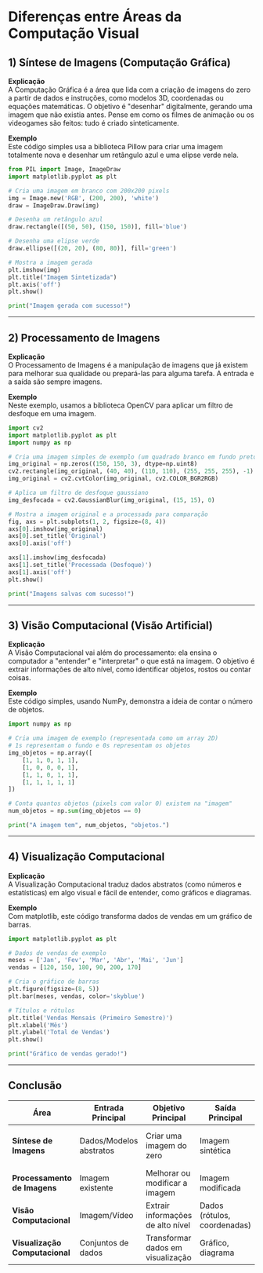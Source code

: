 # Diferenças entre Áreas da Computação Visual

## 1) Síntese de Imagens (Computação Gráfica)

**Explicação**  
A Computação Gráfica é a área que lida com a criação de imagens do zero a partir de dados e instruções, como modelos 3D, coordenadas ou equações matemáticas. O objetivo é "desenhar" digitalmente, gerando uma imagem que não existia antes. Pense em como os filmes de animação ou os videogames são feitos: tudo é criado sinteticamente.

**Exemplo**  
Este código simples usa a biblioteca Pillow para criar uma imagem totalmente nova e desenhar um retângulo azul e uma elipse verde nela.

```python
from PIL import Image, ImageDraw
import matplotlib.pyplot as plt

# Cria uma imagem em branco com 200x200 pixels
img = Image.new('RGB', (200, 200), 'white')
draw = ImageDraw.Draw(img)

# Desenha um retângulo azul
draw.rectangle([(50, 50), (150, 150)], fill='blue')

# Desenha uma elipse verde
draw.ellipse([(20, 20), (80, 80)], fill='green')

# Mostra a imagem gerada
plt.imshow(img)
plt.title("Imagem Sintetizada")
plt.axis('off')
plt.show()

print("Imagem gerada com sucesso!")
```

---

## 2) Processamento de Imagens

**Explicação**  
O Processamento de Imagens é a manipulação de imagens que já existem para melhorar sua qualidade ou prepará-las para alguma tarefa. A entrada e a saída são sempre imagens.

**Exemplo**  
Neste exemplo, usamos a biblioteca OpenCV para aplicar um filtro de desfoque em uma imagem.

```python
import cv2
import matplotlib.pyplot as plt
import numpy as np

# Cria uma imagem simples de exemplo (um quadrado branco em fundo preto)
img_original = np.zeros((150, 150, 3), dtype=np.uint8)
cv2.rectangle(img_original, (40, 40), (110, 110), (255, 255, 255), -1)
img_original = cv2.cvtColor(img_original, cv2.COLOR_BGR2RGB)

# Aplica um filtro de desfoque gaussiano
img_desfocada = cv2.GaussianBlur(img_original, (15, 15), 0)

# Mostra a imagem original e a processada para comparação
fig, axs = plt.subplots(1, 2, figsize=(8, 4))
axs[0].imshow(img_original)
axs[0].set_title('Original')
axs[0].axis('off')

axs[1].imshow(img_desfocada)
axs[1].set_title('Processada (Desfoque)')
axs[1].axis('off')
plt.show()

print("Imagens salvas com sucesso!")
```

---

## 3) Visão Computacional (Visão Artificial)

**Explicação**  
A Visão Computacional vai além do processamento: ela ensina o computador a "entender" e "interpretar" o que está na imagem. O objetivo é extrair informações de alto nível, como identificar objetos, rostos ou contar coisas.

**Exemplo**  
Este código simples, usando NumPy, demonstra a ideia de contar o número de objetos.

```python
import numpy as np

# Cria uma imagem de exemplo (representada como um array 2D)
# 1s representam o fundo e 0s representam os objetos
img_objetos = np.array([
    [1, 1, 0, 1, 1],
    [1, 0, 0, 0, 1],
    [1, 1, 0, 1, 1],
    [1, 1, 1, 1, 1]
])

# Conta quantos objetos (pixels com valor 0) existem na "imagem"
num_objetos = np.sum(img_objetos == 0)

print("A imagem tem", num_objetos, "objetos.")
```

---

## 4) Visualização Computacional

**Explicação**  
A Visualização Computacional traduz dados abstratos (como números e estatísticas) em algo visual e fácil de entender, como gráficos e diagramas.

**Exemplo**  
Com matplotlib, este código transforma dados de vendas em um gráfico de barras.

```python
import matplotlib.pyplot as plt

# Dados de vendas de exemplo
meses = ['Jan', 'Fev', 'Mar', 'Abr', 'Mai', 'Jun']
vendas = [120, 150, 180, 90, 200, 170]

# Cria o gráfico de barras
plt.figure(figsize=(8, 5))
plt.bar(meses, vendas, color='skyblue')

# Títulos e rótulos
plt.title('Vendas Mensais (Primeiro Semestre)')
plt.xlabel('Mês')
plt.ylabel('Total de Vendas')
plt.show()

print("Gráfico de vendas gerado!")
```

---

## Conclusão

| Área                     | Entrada Principal        | Objetivo Principal            | Saída Principal             | Exemplo Chave                   |
|--------------------------|--------------------------|--------------------------------|------------------------------|----------------------------------|
| **Síntese de Imagens**   | Dados/Modelos abstratos | Criar uma imagem do zero       | Imagem sintética            | Renderização de personagens 3D |
| **Processamento de Imagens** | Imagem existente       | Melhorar ou modificar a imagem | Imagem modificada            | Aplicação de filtros            |
| **Visão Computacional**  | Imagem/Vídeo            | Extrair informações de alto nível | Dados (rótulos, coordenadas) | Detecção de objetos e rostos   |
| **Visualização Computacional** | Conjuntos de dados   | Transformar dados em visualização | Gráfico, diagrama           | Gráficos de vendas              |
